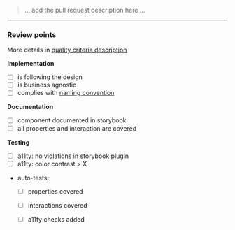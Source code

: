 
> ... add the pull request description here ...

---

### Review points
More details in [quality criteria description](https://weare.frontify.com/document/1413)

**Implementation**
- [ ] is following the design
- [ ] is business agnostic
- [ ] complies with [naming convention](https://weare.frontify.com/document/1413)

**Documentation**
- [ ] component documented in storybook
- [ ] all properties and interaction are covered

**Testing**
- [ ] a11ty: no violations in storybook plugin
- [ ] a11ty: color contrast > X
- auto-tests:
  - [ ] properties covered
  - [ ] interactions covered
  - [ ] a11ty checks added

